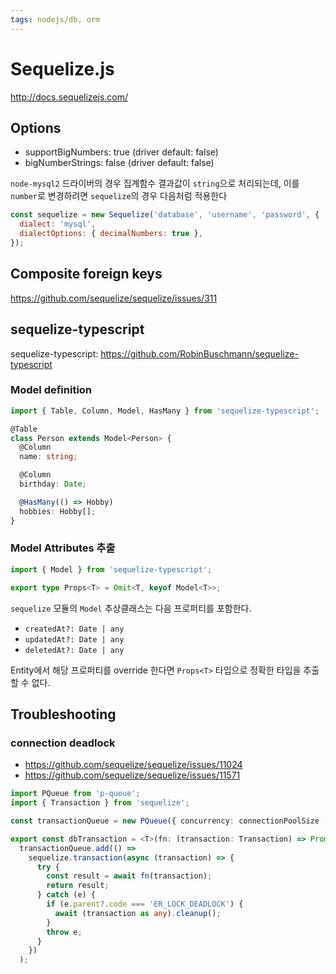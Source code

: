 ```yaml
---
tags: nodejs/db, orm
---
```


# Sequelize.js

<http://docs.sequelizejs.com/>

## Options

- supportBigNumbers: true (driver default: false)
- bigNumberStrings: false (driver default: false)

`node-mysql2` 드라이버의 경우 집계함수 결과값이 `string`으로 처리되는데,
이를 `number`로 변경하려면 `sequelize`의 경우 다음처럼 적용한다

```js
const sequelize = new Sequelize('database', 'username', 'password', {
  dialect: 'mysql',
  dialectOptions: { decimalNumbers: true },
});
```

## Composite foreign keys

<https://github.com/sequelize/sequelize/issues/311>

## sequelize-typescript

sequelize-typescript: <https://github.com/RobinBuschmann/sequelize-typescript>

### Model definition

```ts
import { Table, Column, Model, HasMany } from 'sequelize-typescript';

@Table
class Person extends Model<Person> {
  @Column
  name: string;

  @Column
  birthday: Date;

  @HasMany(() => Hobby)
  hobbies: Hobby[];
}
```

### Model Attributes 추출

```ts
import { Model } from 'sequelize-typescript';

export type Props<T> = Omit<T, keyof Model<T>>;
```

`sequelize` 모듈의 `Model` 추상클래스는 다음 프로퍼티를 포함한다.

- `createdAt?: Date | any`
- `updatedAt?: Date | any`
- `deletedAt?: Date | any`

Entity에서 해당 프로퍼티를 override 한다면 `Props<T>` 타입으로 정확한 타입을 추출할 수 없다.

## Troubleshooting

### connection deadlock

- <https://github.com/sequelize/sequelize/issues/11024>
- <https://github.com/sequelize/sequelize/issues/11571>

```ts
import PQueue from 'p-queue';
import { Transaction } from 'sequelize';

const transactionQueue = new PQueue({ concurrency: connectionPoolSize - 1 });

export const dbTransaction = <T>(fn: (transaction: Transaction) => Promise<T>) =>
  transactionQueue.add(() =>
    sequelize.transaction(async (transaction) => {
      try {
        const result = await fn(transaction);
        return result;
      } catch (e) {
        if (e.parent?.code === 'ER_LOCK_DEADLOCK') {
          await (transaction as any).cleanup();
        }
        throw e;
      }
    })
  );
```
